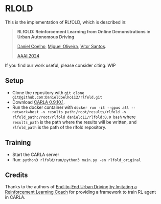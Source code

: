 # RLOLD
This is the implementation of RLfOLD, which is described in:

> **RLfOLD: Reinforcement Learning from Online Demonstrations in Urban Autonomous Driving**
>
> [Daniel Coelho](https://github.com/DanielCoelho112), 
[Miguel Oliveira](https://github.com/miguelriemoliveira),
[Vítor Santos](https://github.com/vitoruapt).
>
> [AAAI 2024](https://aaai.org/aaai-conference/)<br/>

If you find our work useful, please consider citing: WIP
<!-- ```bibtex
@inproceedings{mile2022,
  title     = {Model-Based Imitation Learning for Urban Driving},
  author    = {Anthony Hu and Gianluca Corrado and Nicolas Griffiths and Zak Murez and Corina Gurau
   and Hudson Yeo and Alex Kendall and Roberto Cipolla and Jamie Shotton},
  booktitle = {Advances in Neural Information Processing Systems ({NeurIPS})},
  year = {2022}
} -->

## Setup
- Clone the repository with `git clone git@github.com:DanielCoelho112/rlfold.git`
- Download [CARLA 0.9.10.1](https://github.com/carla-simulator/carla/releases/tag/0.9.10.1).
- Run the docker container with `docker run -it --gpus all --network=host -v results_path:/root/results/rlfold -v rlfold_path:/root/rlfold danielc11/rlfold:0.0 bash`
where `results_path` is the path where the results will be written, and `rlfold_path` is the path of the rlfold repository.


## Training
- Start the CARLA server
- Run: `python3 rlfold/run/python3 main.py -en rlfold_original`


## Credits
Thanks to the authors of [End-to-End Urban Driving by Imitating a Reinforcement Learning Coach](https://github.com/zhejz/carla-roach)
for providing a framework to train RL agent in CARLA.
